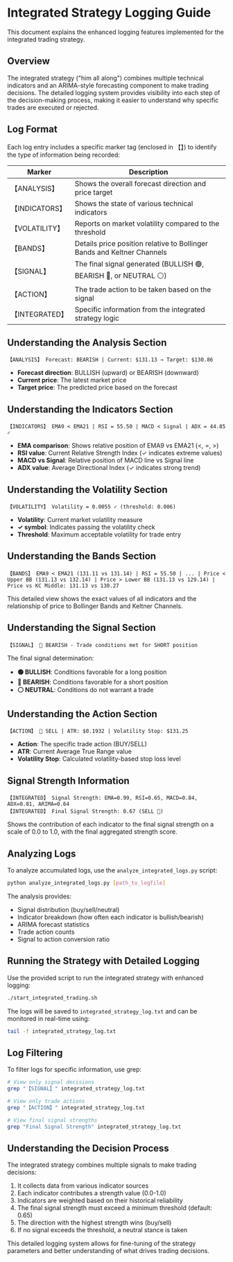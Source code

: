 # Integrated Strategy Logging Guide

This document explains the enhanced logging features implemented for the integrated trading strategy.

## Overview

The integrated strategy ("him all along") combines multiple technical indicators and an ARIMA-style forecasting component to make trading decisions. The detailed logging system provides visibility into each step of the decision-making process, making it easier to understand why specific trades are executed or rejected.

## Log Format

Each log entry includes a specific marker tag (enclosed in 【】) to identify the type of information being recorded:

| Marker | Description |
|--------|-------------|
| 【ANALYSIS】 | Shows the overall forecast direction and price target |
| 【INDICATORS】 | Shows the state of various technical indicators |
| 【VOLATILITY】 | Reports on market volatility compared to the threshold |
| 【BANDS】 | Details price position relative to Bollinger Bands and Keltner Channels |
| 【SIGNAL】 | The final signal generated (BULLISH 🟢, BEARISH 🔴, or NEUTRAL ⚪) |
| 【ACTION】 | The trade action to be taken based on the signal |
| 【INTEGRATED】 | Specific information from the integrated strategy logic |

## Understanding the Analysis Section

```
【ANALYSIS】 Forecast: BEARISH | Current: $131.13 → Target: $130.86
```

- **Forecast direction**: BULLISH (upward) or BEARISH (downward)
- **Current price**: The latest market price
- **Target price**: The predicted price based on the forecast

## Understanding the Indicators Section

```
【INDICATORS】 EMA9 < EMA21 | RSI = 55.50 | MACD < Signal | ADX = 44.85 ✓
```

- **EMA comparison**: Shows relative position of EMA9 vs EMA21 (<, =, >)
- **RSI value**: Current Relative Strength Index (✓ indicates extreme values)
- **MACD vs Signal**: Relative position of MACD line vs Signal line
- **ADX value**: Average Directional Index (✓ indicates strong trend)

## Understanding the Volatility Section

```
【VOLATILITY】 Volatility = 0.0055 ✓ (threshold: 0.006)
```

- **Volatility**: Current market volatility measure
- **✓ symbol**: Indicates passing the volatility check
- **Threshold**: Maximum acceptable volatility for trade entry

## Understanding the Bands Section

```
【BANDS】 EMA9 < EMA21 (131.11 vs 131.14) | RSI = 55.50 | ... | Price < Upper BB (131.13 vs 132.14) | Price > Lower BB (131.13 vs 129.14) | Price vs KC Middle: 131.13 vs 130.27
```

This detailed view shows the exact values of all indicators and the relationship of price to Bollinger Bands and Keltner Channels.

## Understanding the Signal Section

```
【SIGNAL】 🔴 BEARISH - Trade conditions met for SHORT position
```

The final signal determination:
- **🟢 BULLISH**: Conditions favorable for a long position
- **🔴 BEARISH**: Conditions favorable for a short position
- **⚪ NEUTRAL**: Conditions do not warrant a trade

## Understanding the Action Section

```
【ACTION】 🔴 SELL | ATR: $0.1932 | Volatility Stop: $131.25
```

- **Action**: The specific trade action (BUY/SELL)
- **ATR**: Current Average True Range value
- **Volatility Stop**: Calculated volatility-based stop loss level

## Signal Strength Information

```
【INTEGRATED】 Signal Strength: EMA=0.99, RSI=0.65, MACD=0.84, ADX=0.81, ARIMA=0.64
【INTEGRATED】 Final Signal Strength: 0.67 (SELL 🔴)
```

Shows the contribution of each indicator to the final signal strength on a scale of 0.0 to 1.0, with the final aggregated strength score.

## Analyzing Logs

To analyze accumulated logs, use the `analyze_integrated_logs.py` script:

```bash
python analyze_integrated_logs.py [path_to_logfile]
```

The analysis provides:
- Signal distribution (buy/sell/neutral)
- Indicator breakdown (how often each indicator is bullish/bearish)
- ARIMA forecast statistics
- Trade action counts
- Signal to action conversion ratio

## Running the Strategy with Detailed Logging

Use the provided script to run the integrated strategy with enhanced logging:

```bash
./start_integrated_trading.sh
```

The logs will be saved to `integrated_strategy_log.txt` and can be monitored in real-time using:

```bash
tail -f integrated_strategy_log.txt
```

## Log Filtering

To filter logs for specific information, use grep:

```bash
# View only signal decisions
grep "【SIGNAL】" integrated_strategy_log.txt

# View only trade actions
grep "【ACTION】" integrated_strategy_log.txt

# View final signal strengths
grep "Final Signal Strength" integrated_strategy_log.txt
```

## Understanding the Decision Process

The integrated strategy combines multiple signals to make trading decisions:

1. It collects data from various indicator sources
2. Each indicator contributes a strength value (0.0-1.0)
3. Indicators are weighted based on their historical reliability
4. The final signal strength must exceed a minimum threshold (default: 0.65)
5. The direction with the highest strength wins (buy/sell)
6. If no signal exceeds the threshold, a neutral stance is taken

This detailed logging system allows for fine-tuning of the strategy parameters and better understanding of what drives trading decisions.